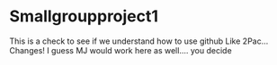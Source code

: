 # Smallgroupproject1
This is a check to see if we understand how to use github
Like 2Pac... Changes! I guess MJ would work here as well.... you decide 
